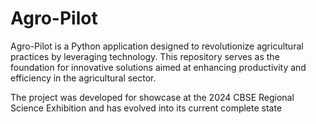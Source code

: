 # Agro-Pilot
Agro-Pilot is a Python application designed to revolutionize agricultural practices by leveraging technology. This repository serves as the foundation for innovative solutions aimed at enhancing productivity and efficiency in the agricultural sector.

The project was developed for showcase at the 2024 CBSE Regional Science Exhibition and has evolved into its current complete state
